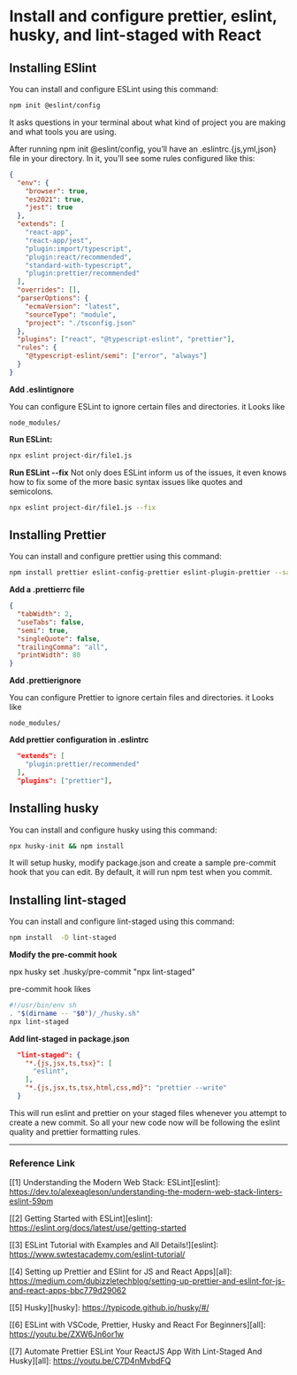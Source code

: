 # Install and configure prettier, eslint, husky, and lint-staged with React 

## Installing ESlint

You can install and configure ESLint using this command:

```bash
npm init @eslint/config
```

It asks questions in your terminal about what kind of project you are making and what tools you are using.

After running npm init @eslint/config, you’ll have an .eslintrc.{js,yml,json} file in your directory. In it, you’ll see some rules configured like this:

```json
{
  "env": {
    "browser": true,
    "es2021": true,
    "jest": true
  },
  "extends": [
    "react-app",
    "react-app/jest",
    "plugin:import/typescript",
    "plugin:react/recommended",
    "standard-with-typescript",
    "plugin:prettier/recommended"
  ],
  "overrides": [],
  "parserOptions": {
    "ecmaVersion": "latest",
    "sourceType": "module",
    "project": "./tsconfig.json"
  },
  "plugins": ["react", "@typescript-eslint", "prettier"],
  "rules": {
    "@typescript-eslint/semi": ["error", "always"]
  }
}
```

**Add .eslintignore**

You can configure ESLint to ignore certain files and directories. it Looks like

`node_modules/`

**Run ESLint:**

```bash
npx eslint project-dir/file1.js
```

**Run ESLint --fix**
Not only does ESLint inform us of the issues, it even knows how to fix some of the more basic syntax issues like quotes and semicolons.

```bash
npx eslint project-dir/file1.js --fix
```

## Installing Prettier

You can install and configure prettier using this command:

```bash
npm install prettier eslint-config-prettier eslint-plugin-prettier --save-dev
```

**Add a .prettierrc file**

```json
{
  "tabWidth": 2,
  "useTabs": false,
  "semi": true,
  "singleQuote": false,
  "trailingComma": "all",
  "printWidth": 80
}
```

**Add .prettierignore**

You can configure Prettier to ignore certain files and directories. it Looks like

`node_modules/`

**Add prettier configuration in .eslintrc**

```json
  "extends": [
    "plugin:prettier/recommended"
  ],
  "plugins": ["prettier"],
```

## Installing husky

You can install and configure husky using this command:

```bash
npx husky-init && npm install
```
It will setup husky, modify package.json and create a sample pre-commit hook that you can edit. By default, it will run npm test when you commit.

## Installing lint-staged

You can install and configure lint-staged using this command:

```bash
npm install  -D lint-staged
```

**Modify the pre-commit hook**

npx husky set .husky/pre-commit "npx lint-staged"

pre-commit hook likes

```bash
#!/usr/bin/env sh
. "$(dirname -- "$0")/_/husky.sh"
npx lint-staged
```

**Add lint-staged in package.json**

```json
  "lint-staged": {
    "*.{js,jsx,ts,tsx}": [
      "eslint",
    ],
    "*.{js,jsx,ts,tsx,html,css,md}": "prettier --write"
  }
```
This will run eslint and prettier on your staged files whenever you attempt to create a new commit. So all your new code now will be following the eslint quality and prettier formatting rules.


------------
### Reference Link
[[1] Understanding the Modern Web Stack: ESLint][eslint]: https://dev.to/alexeagleson/understanding-the-modern-web-stack-linters-eslint-59pm

[[2] Getting Started with ESLint][eslint]: https://eslint.org/docs/latest/use/getting-started

[[3] ESLint Tutorial with Examples and All Details!][eslint]: https://www.swtestacademy.com/eslint-tutorial/

[[4] Setting up Prettier and ESlint for JS and React Apps][all]: https://medium.com/dubizzletechblog/setting-up-prettier-and-eslint-for-js-and-react-apps-bbc779d29062

[[5] Husky][husky]: https://typicode.github.io/husky/#/

[[6] ESLint with VSCode, Prettier, Husky and React For Beginners][all]: https://youtu.be/ZXW6Jn6or1w

[[7] Automate Prettier ESLint Your ReactJS App With Lint-Staged And Husky][all]: https://youtu.be/C7D4nMvbdFQ
